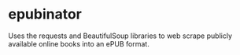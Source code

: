 # epubinator

Uses the requests and BeautifulSoup libraries to web scrape publicly available online books into an ePUB format. 
